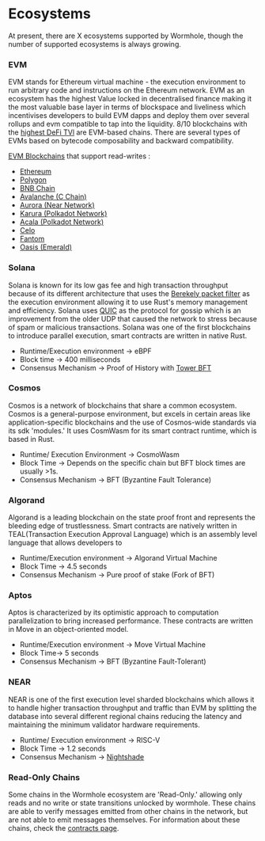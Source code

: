 # Ecosystems
<!-- TODO: everything. Descriptions should highlight advantages of given chains (most used, tps, best finality, ...) -->

<!-- TODO: slurp in number and descriptions -->
At present, there are X ecosystems supported by Wormhole, though the number of supported ecosystems is always growing.


### EVM

EVM stands for Ethereum virtual machine - the execution environment to run arbitrary code and instructions on the Ethereum network. EVM as an ecosystem has the highest Value locked in decentralised finance making it the most valuable base layer in terms of blockspace and liveliness which incentivises developers to build EVM dapps and deploy them over several rollups and evm compatible to tap into the liquidity. 8/10 blockchains with the [highest DeFi TVl](https://defillama.com/chains) are EVM-based chains. 
There are several types of EVMs based on bytecode composability and backward compatibility.  

[EVM Blockchains](https://docs.wormhole.com/wormhole/blockchain-environments/evm) that support read-writes :
- [Ethereum](https://docs.wormhole.com/wormhole/blockchain-environments/evm#ethereum)   
- [Polygon](https://docs.wormhole.com/wormhole/blockchain-environments/evm#polygon)
- [BNB Chain](https://docs.wormhole.com/wormhole/blockchain-environments/evm#bnb-smart-chain-bsc)
- [Avalanche (C Chain)](https://docs.wormhole.com/wormhole/blockchain-environments/evm#avalanche)
- [Aurora (Near Network)](https://docs.wormhole.com/wormhole/blockchain-environments/evm#aurora)
- [Karura (Polkadot Network)](https://docs.wormhole.com/wormhole/blockchain-environments/evm#karura)
- [Acala (Polkadot Network)](https://docs.wormhole.com/wormhole/blockchain-environments/evm#acala)
- [Celo](https://docs.wormhole.com/wormhole/blockchain-environments/evm#celo)
- [Fantom](https://docs.wormhole.com/wormhole/blockchain-environments/evm#fantom)
 - [Oasis (Emerald)](https://docs.wormhole.com/wormhole/blockchain-environments/evm#oasis)

### Solana

Solana is known for its low gas fee and high transaction throughput because of its different architecture that uses the [Berekely packet filter](https://www.ibm.com/docs/en/qsip/7.4?topic=queries-berkeley-packet-filters) as the execution environment allowing it to use Rust's memory management and efficiency. 
Solana uses [QUIC](https://github.com/solana-foundation/solana-improvement-documents/pull/53) as the protocol for gossip which is an improvement from the older UDP that caused the network to stress because of spam or malicious transactions. 
Solana was one of the first blockchains to introduce parallel execution, smart contracts are written in native Rust. 

- Runtime/Execution environment -> eBPF
- Block time -> 400 milliseconds
- Consensus Mechanism -> Proof of History with [Tower BFT](https://docs.solana.com/implemented-proposals/tower-bft)


### Cosmos

Cosmos is a network of blockchains that share a common ecosystem. Cosmos is a general-purpose environment, but excels in certain areas like application-specific blockchains and the use of Cosmos-wide standards via its sdk 'modules.' It uses CosmWasm for its smart contract runtime, which is based in Rust.

- Runtime/ Execution Environment -> CosmoWasm 
- Block Time -> Depends on the specific chain but BFT block times are usually >1s. 
- Consensus Mechanism -> BFT (Byzantine Fault Tolerance)

### Algorand

Algorand is a leading blockchain on the state proof front and represents the bleeding edge of trustlessness.
Smart contracts are natively written in TEAL(Transaction Execution Approval Language) which is an assembly level language that allows developers to 

- Runtime/Execution environment -> Algorand Virtual Machine
- Block Time -> 4.5 seconds
- Consensus Mechanism -> Pure proof of stake (Fork of BFT)

### Aptos

Aptos is characterized by its optimistic approach to computation parallelization to bring increased performance. These contracts are written in Move in an object-oriented model.

- Runtime/Execution environment -> Move Virtual Machine
- Block Time-> 5 seconds
- Consensus Mechanism  -> BFT (Byzantine Fault-Tolerant)

### NEAR

NEAR is one of the first execution level sharded blockchains which allows it to handle higher transaction throughput and traffic than EVM by splitting the database into several different regional chains reducing the latency and maintaining the minimum validator hardware requirements. 

- Runtime/ Execution environment -> RISC-V
- Block Time -> 1.2 seconds
- Consensus Mechanism -> [Nightshade](https://near.org/papers/nightshade)

### Read-Only Chains

Some chains in the Wormhole ecosystem are 'Read-Only.' allowing only reads and no write or state transitions unlocked by wormhole. These chains are able to verify messages emitted from other chains in the network, but are not able to emit messages themselves. For information about these chains, check the [contracts page](TODO).
